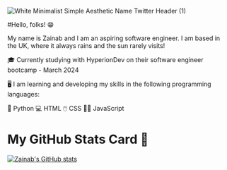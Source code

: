 
![White Minimalist Simple Aesthetic Name Twitter Header (1)](https://github.com/zainab2496/zainab2496/assets/156958180/660bc714-b5fb-464c-a542-9b7c56a0f5c4)

#Hello, folks! 😁

My name is Zainab and I am an aspiring software engineer. 
I am based in the UK, where it always rains and the sun rarely visits!

🎓 Currently studying with HyperionDev on their software engineer bootcamp - March 2024

🖥️ I am learning and developing my skills in the following programming languages:

🐍 Python
💻 HTML
🖱️ CSS
👩‍💻 JavaScript

# My GitHub Stats Card 📝

[![Zainab's GitHub stats](https://github-readme-stats.vercel.app/api?username=zainab2496)](https://github.com/zainab2496/github-readme-stats)



